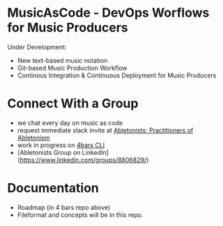 # MusicAsCode - DevOps Worflows for Music Producers

Under Development:
* New text-based music notation
* Git-based Music Production Workflow
* Continous Integration & Continuous Deployment for Music Producers

# Connect With a Group
* we chat every day on music as code
* request immediate slack invite at [Abletonists: Practitioners of Abletonism](https://abletonists.4bars.media/)
* work in progress on [4bars CLI](https://github.com/styk-tv/4bars)
* [Abletonists Group on LinkedIn] (https://www.linkedin.com/groups/8806829/)

# Documentation
* Roadmap (in 4 bars repo above)
* Fileformat and concepts will be in this repo.
